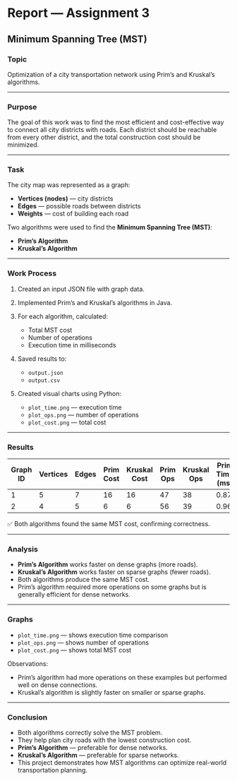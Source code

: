 # Report — Assignment 3
## Minimum Spanning Tree (MST)

### Topic
Optimization of a city transportation network using Prim’s and Kruskal’s algorithms.

---

### Purpose
The goal of this work was to find the most efficient and cost-effective way to connect all city districts with roads. Each district should be reachable from every other district, and the total construction cost should be minimized.

---

### Task
The city map was represented as a graph:

- **Vertices (nodes)** — city districts  
- **Edges** — possible roads between districts  
- **Weights** — cost of building each road  

Two algorithms were used to find the **Minimum Spanning Tree (MST)**:

- **Prim’s Algorithm**  
- **Kruskal’s Algorithm**

---

### Work Process
1. Created an input JSON file with graph data.  
2. Implemented Prim’s and Kruskal’s algorithms in Java.  
3. For each algorithm, calculated:
   - Total MST cost  
   - Number of operations  
   - Execution time in milliseconds  

4. Saved results to:
   - `output.json`  
   - `output.csv`  

5. Created visual charts using Python:
   - `plot_time.png` — execution time  
   - `plot_ops.png` — number of operations  
   - `plot_cost.png` — total cost

---

### Results

| Graph ID | Vertices | Edges | Prim Cost | Kruskal Cost | Prim Ops | Kruskal Ops | Prim Time (ms) | Kruskal Time (ms) |
|----------|----------|-------|-----------|--------------|----------|-------------|----------------|------------------|
| 1        | 5        | 7     | 16        | 16           | 47       | 38          | 0.87           | 0.52             |
| 2        | 4        | 5     | 6         | 6            | 56       | 39          | 0.96           | 0.98             |

✅ Both algorithms found the same MST cost, confirming correctness.

---

### Analysis
- **Prim’s Algorithm** works faster on dense graphs (more roads).  
- **Kruskal’s Algorithm** works faster on sparse graphs (fewer roads).  
- Both algorithms produce the same MST cost.  
- Prim’s algorithm required more operations on some graphs but is generally efficient for dense networks.

---

### Graphs
- `plot_time.png` — shows execution time comparison  
- `plot_ops.png` — shows number of operations  
- `plot_cost.png` — shows total MST cost  

Observations:  
- Prim’s algorithm had more operations on these examples but performed well on dense connections.  
- Kruskal’s algorithm is slightly faster on smaller or sparse graphs.

---

### Conclusion
- Both algorithms correctly solve the MST problem.  
- They help plan city roads with the lowest construction cost.  
- **Prim’s Algorithm** — preferable for dense networks.  
- **Kruskal’s Algorithm** — preferable for sparse networks.  
- This project demonstrates how MST algorithms can optimize real-world transportation planning.
